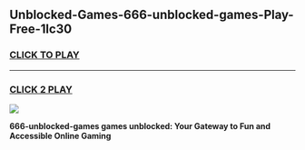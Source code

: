 
## Unblocked-Games-666-unblocked-games-Play-Free-1lc30
<h3>
<a href="https://premium76.site?title=666-unblocked-games&ref=23A">CLICK TO PLAY</a></h3>
<hr>

<h3>
<a href="https://premium76.site?title=666-unblocked-games&ref=23A">CLICK 2 PLAY</a>
  
</h3>

<a href="https://premium76.site?title=666-unblocked-games&ref=23A"><img src="https://clearcache.store/games.png"></a>


**666-unblocked-games games unblocked: Your Gateway to Fun and Accessible Online Gaming**
